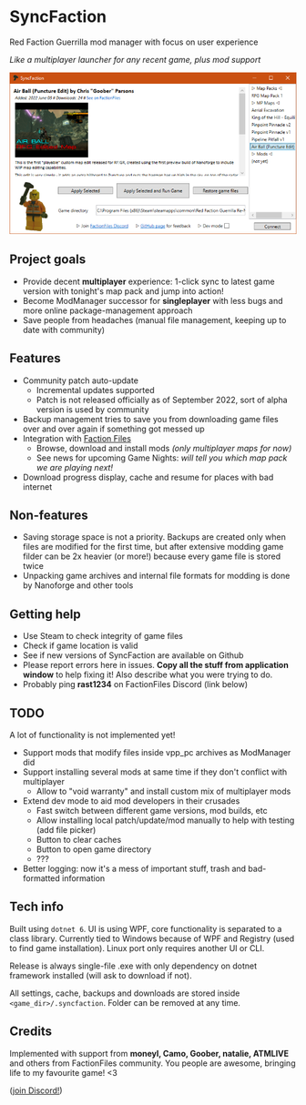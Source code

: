 # SyncFaction

Red Faction Guerrilla mod manager with focus on user experience

*Like a multiplayer launcher for any recent game, plus mod support*

![screenshot](screenshot.png)

## Project goals

* Provide decent **multiplayer** experience: 1-click sync to latest game version with tonight's map pack and jump into action!
* Become ModManager successor for **singleplayer** with less bugs and more online package-management approach
* Save people from headaches (manual file management, keeping up to date with community)

## Features

* Community patch auto-update
  * Incremental updates supported
  * Patch is not released officially as of September 2022, sort of alpha version is used by community
* Backup management tries to save you from downloading game files over and over again if something got messed up
* Integration with [Faction Files](https://www.factionfiles.com/ff.php?action=files)
  * Browse, download and install mods _(only multiplayer maps for now)_
  * See news for upcoming Game Nights: _will tell you which map pack we are playing next!_
* Download progress display, cache and resume for places with bad internet

## Non-features

* Saving storage space is not a priority. Backups are created only when files are modified for the first time, but after extensive modding game filder can be 2x heavier (or more!) because every game file is stored twice
* Unpacking game archives and internal file formats for modding is done by Nanoforge and other tools

## Getting help

* Use Steam to check integrity of game files
* Check if game location is valid
* See if new versions of SyncFaction are available on Github
* Please report errors here in issues. **Copy all the stuff from application window** to help fixing it! Also describe what you were trying to do.
* Probably ping **rast1234** on FactionFiles Discord (link below)

## TODO

A lot of functionality is not implemented yet!

* Support mods that modify files inside vpp_pc archives as ModManager did
* Support installing several mods at same time if they don't conflict with multiplayer
  * Allow to "void warranty" and install custom mix of multiplayer mods
* Extend dev mode to aid mod developers in their crusades
  * Fast switch between different game versions, mod builds, etc
  * Allow installing local patch/update/mod manually to help with testing (add file picker)
  * Button to clear caches
  * Button to open game directory
  * ???
* Better logging: now it's a mess of important stuff, trash and bad-formatted information

## Tech info

Built using `dotnet 6`. UI is using WPF, core functionality is separated to a class library. Currently tied to Windows because of WPF and Registry (used to find game installation). Linux port only requires another UI or CLI.

Release is always single-file .exe with only dependency on dotnet framework installed (will ask to download if not).

All settings, cache, backups and downloads are stored inside `<game_dir>/.syncfaction`. Folder can be removed at any time.

## Credits

Implemented with support from **moneyl, Camo, Goober, natalie, ATMLIVE** and others from FactionFiles community. You people are awesome, bringing life to my favourite game! <3

([join Discord!](https://discord.gg/factionfiles))
